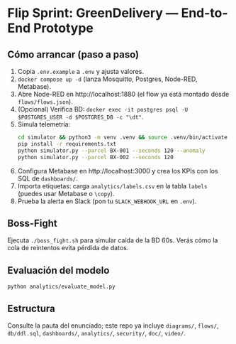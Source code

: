 # Flip Sprint: GreenDelivery — End-to-End Prototype

## Cómo arrancar (paso a paso)
1) Copia `.env.example` a `.env` y ajusta valores.
2) `docker compose up -d` (lanza Mosquitto, Postgres, Node-RED, Metabase).
3) Abre Node-RED en http://localhost:1880 (el flow ya está montado desde `flows/flows.json`).
4) (Opcional) Verifica BD: `docker exec -it postgres psql -U $POSTGRES_USER -d $POSTGRES_DB -c "\dt"`.
5) Simula telemetría:
   ```bash
   cd simulator && python3 -m venv .venv && source .venv/bin/activate
   pip install -r requirements.txt
   python simulator.py --parcel BX-001 --seconds 120 --anomaly
   python simulator.py --parcel BX-002 --seconds 120
   ```
6) Configura Metabase en http://localhost:3000 y crea los KPIs con los SQL de `dashboards/`.
7) Importa etiquetas: carga `analytics/labels.csv` en la tabla `labels` (puedes usar Metabase o `\copy`).
8) Prueba la alerta en Slack (pon tu `SLACK_WEBHOOK_URL` en `.env`).

## Boss-Fight
Ejecuta `./boss_fight.sh` para simular caída de la BD 60s. Verás cómo la cola de reintentos evita pérdida de datos.

## Evaluación del modelo
```
python analytics/evaluate_model.py
```

## Estructura
Consulte la pauta del enunciado; este repo ya incluye `diagrams/`, `flows/`, `db/ddl.sql`, `dashboards/`, `analytics/`, `security/`, `doc/`, `video/`.
